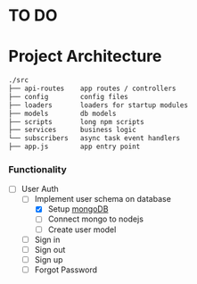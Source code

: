 # TO DO

# Project Architecture

```bash
./src
├── api-routes    app routes / controllers
├── config        config files
├── loaders       loaders for startup modules 
├── models        db models
├── scripts       long npm scripts
├── services      business logic
└── subscribers   async task event handlers
├── app.js        app entry point
```

### Functionality
- [ ] User Auth
  - [ ] Implement user schema on database
    - [x] Setup [mongoDB](https://www.mongodb.com/)
    - [ ] Connect mongo to nodejs
    - [ ] Create user model
  - [ ] Sign in
  - [ ] Sign out
  - [ ] Sign up
  - [ ] Forgot Password
